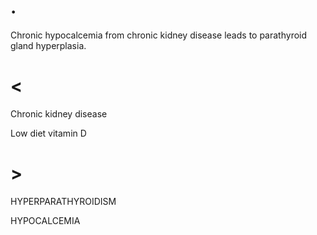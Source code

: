 # .

Chronic hypocalcemia from chronic kidney disease leads to parathyroid gland hyperplasia.

# <

Chronic kidney disease

Low diet vitamin D

# >

HYPERPARATHYROIDISM

HYPOCALCEMIA
